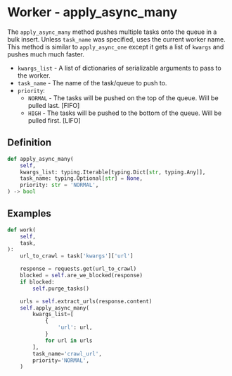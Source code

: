 # Worker - apply_async_many

The `apply_async_many` method pushes multiple tasks onto the queue in a bulk insert. Unless `task_name` was specified, uses the current worker name. This method is similar to `apply_async_one` except it gets a list of `kwargs` and pushes much much faster.

- `kwargs_list` - A list of dictionaries of serializable arguments to pass to the worker.
- `task_name` - The name of the task/queue to push to.
- `priority`:
    - `NORMAL` - The tasks will be pushed on the top of the queue. Will be pulled last. [FIFO]
    - `HIGH` - The tasks will be pushed to the bottom of the queue. Will be pulled first. [LIFO]


## Definition

```python
def apply_async_many(
    self,
    kwargs_list: typing.Iterable[typing.Dict[str, typing.Any]],
    task_name: typing.Optional[str] = None,
    priority: str = 'NORMAL',
) -> bool
```


## Examples

```python
def work(
    self,
    task,
):
    url_to_crawl = task['kwargs']['url']

    response = requests.get(url_to_crawl)
    blocked = self.are_we_blocked(response)
    if blocked:
        self.purge_tasks()

    urls = self.extract_urls(response.content)
    self.apply_async_many(
        kwargs_list=[
            {
                'url': url,
            }
            for url in urls
        ],
        task_name='crawl_url',
        priority='NORMAL',
    )
```
